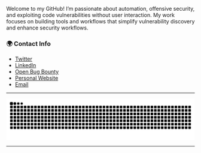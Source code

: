 Welcome to my GitHub! 
I’m passionate about automation, offensive security, and exploiting code vulnerabilities without user interaction. 
My work focuses on building tools and workflows that simplify vulnerability discovery and enhance security workflows.

### 🌍 Contact Info
- [Twitter](https://x.com/marcio1337)
- [LinkedIn](https://www.linkedin.com/in/0xmarc/)
- [Open Bug Bounty](https://openbugbounty.org/researchers/0xMarcio)
- [Personal Website](https://codepwn.win/contact)
- [Email](mailto:marc@codepwn.win)

---

<div align=center>
  <picture> 
    <source media="(prefers-color-scheme: dark)" srcset="https://raw.githubusercontent.com/0xMarcio/0xMarcio/output/only-svg/github-contribution-grid-snake-dark.svg" />
    <source media="(prefers-color-scheme: light)" srcset="https://raw.githubusercontent.com/0xMarcio/0xMarcio/output/only-svg/github-contribution-grid-snake.svg" />
    <img alt="github-snake" src="https://raw.githubusercontent.com/0xMarcio/0xMarcio/output/only-svg/github-contribution-grid-snake.svg" />
  </picture>
</div>

---
